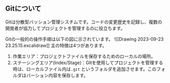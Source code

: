 ## Gitについて
Gitは分散型バッション管理シスチムです。コードの変更歴史を記録し、複数の開発者が協力してプロジェクトを管理するのに役立ちます。

Gitの一般的の操作手順は以下の図に示されています。
![[Drawing 2023-09-23 23.25.15.excalidraw]]
主の特徴は4つがあります。
1. 作業エリア：プロジェクトファイルを保存するためのローカルの場所。
2. ステーシングエリア(Index/Stage)：GItを使用してプロジェクトを管理する時は、ローカルファイル内は`.git` というフォルダを追加させます。このフォルダはバーション内容を保存します。